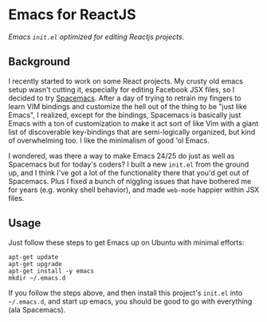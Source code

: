 # Emacs for ReactJS

_Emacs `init.el` optimized for editing Reactjs projects._

## Background

I recently started to work on some React projects. My crusty old emacs setup wasn't cutting it, especially for editing Facebook JSX files, so I decided to try [Spacemacs](http://spacemacs.org/).  After a day of trying to retrain my fingers to learn VIM bindings and customize the hell out of the thing to be "just like Emacs", I realized, except for the bindings, Spacemacs is basically just Emacs with a ton of customization to make it act sort of like Vim with a giant list of discoverable key-bindings that are semi-logically organized, but kind of overwhelming too. I like the minimalism of good 'ol Emacs.

I wondered, was there a way to make Emacs 24/25 do just as well as Spacemacs but for today's coders?  I built a new `init.el` from the ground up, and I think I've got a lot of the functionality there that you'd get out of Spacemacs. Plus I fixed a bunch of niggling issues that have bothered me for years (e.g. wonky shell behavior), and made `web-mode` happier within JSX files.  

## Usage

Just follow these steps to get Emacs up on Ubuntu with minimal efforts:

```
apt-get update
apt-get upgrade
apt-get install -y emacs
mkdir ~/.emacs.d
```

If you follow the steps above, and then install this project's `init.el` into `~/.emacs.d`, and start up emacs,  you should be good to go with everything (ala Spacemacs).
